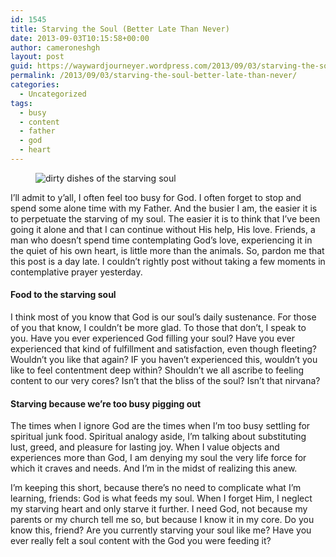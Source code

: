 ```yaml
---
id: 1545
title: Starving the Soul (Better Late Than Never)
date: 2013-09-03T10:15:58+00:00
author: cameroneshgh
layout: post
guid: https://waywardjourneyer.wordpress.com/2013/09/03/starving-the-soul-better-late-than-never/
permalink: /2013/09/03/starving-the-soul-better-late-than-never/
categories:
  - Uncategorized
tags:
  - busy
  - content
  - father
  - god
  - heart
---
```

<figure> 

<img alt="dirty dishes of the starving soul" src="https://waywardjourneyer.files.wordpress.com/2013/09/174c2-0cfohhhuklbp7j_wz.jpg?w=525" data-recalc-dims="1" />
  
</figure> 

I’ll admit to y’all, I often feel too busy for God. I often forget to stop and spend some alone time with my Father. And the busier I am, the easier it is to perpetuate the starving of my soul. The easier it is to think that I’ve been going it alone and that I can continue without His help, His love. Friends, a man who doesn’t spend time contemplating God’s love, experiencing it in the quiet of his own heart, is little more than the animals. So, pardon me that this post is a day late. I couldn’t rightly post without taking a few moments in contemplative prayer yesterday.

#### Food to the starving soul

I think most of you know that God is our soul’s daily sustenance. For those of you that know, I couldn’t be more glad. To those that don’t, I speak to you. Have you ever experienced God filling your soul? Have you ever experienced that kind of fulfillment and satisfaction, even though fleeting? Wouldn’t you like that again? IF you haven’t experienced this, wouldn’t you like to feel contentment deep within? Shouldn’t we all ascribe to feeling content to our very cores? Isn’t that the bliss of the soul? Isn’t that nirvana?

#### Starving because we’re too busy pigging out

The times when I ignore God are the times when I’m too busy settling for spiritual junk food. Spiritual analogy aside, I’m talking about substituting lust, greed, and pleasure for lasting joy. When I value objects and experiences more than God, I am denying my soul the very life force for which it craves and needs. And I’m in the midst of realizing this anew.

I’m keeping this short, because there’s no need to complicate what I’m learning, friends: God is what feeds my soul. When I forget Him, I neglect my starving heart and only starve it further. I need God, not because my parents or my church tell me so, but because I know it in my core. Do you know this, friend? Are you currently starving your soul like me? Have you ever really felt a soul content with the God you were feeding it?